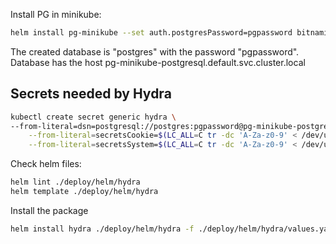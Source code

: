 Install PG in minikube:

```sh
helm install pg-minikube --set auth.postgresPassword=pgpassword bitnami/postgresql
```

The created database is "postgres" with the password "pgpassword". Database has the host pg-minikube-postgresql.default.svc.cluster.local

## Secrets needed by Hydra

```sh
kubectl create secret generic hydra \
--from-literal=dsn=postgresql://postgres:pgpassword@pg-minikube-postgresql.default.svc.cluster.local:5432/postgres \
    --from-literal=secretsCookie=$(LC_ALL=C tr -dc 'A-Za-z0-9' < /dev/urandom | base64 | head -c 32) \
    --from-literal=secretsSystem=$(LC_ALL=C tr -dc 'A-Za-z0-9' < /dev/urandom | base64 | head -c 32)
```

Check helm files:

```sh
helm lint ./deploy/helm/hydra
helm template ./deploy/helm/hydra
```

Install the package

```sh
helm install hydra ./deploy/helm/hydra -f ./deploy/helm/hydra/values.yaml
```
